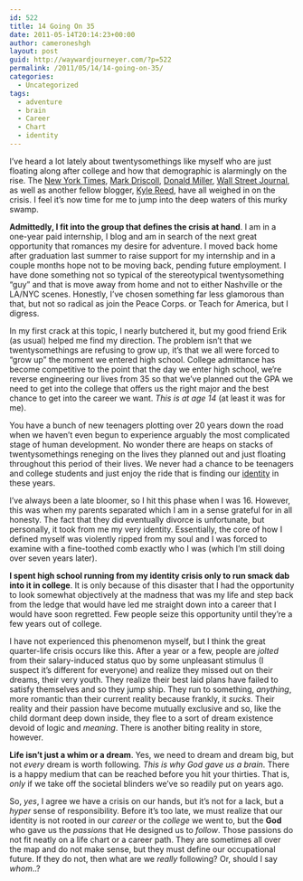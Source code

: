 ```yaml
---
id: 522
title: 14 Going On 35
date: 2011-05-14T20:14:23+00:00
author: cameroneshgh
layout: post
guid: http://waywardjourneyer.com/?p=522
permalink: /2011/05/14/14-going-on-35/
categories:
  - Uncategorized
tags:
  - adventure
  - brain
  - Career
  - Chart
  - identity
---
```

I&#8217;ve heard a lot lately about twentysomethings like myself who are just floating along after college and how that demographic is alarmingly on the rise. The [New York Times](http://www.nytimes.com/2010/08/22/magazine/22Adulthood-t.html), [Mark Driscoll](http://onfaith.washingtonpost.com/onfaith/panelists/mark_driscoll/2010/08/the_world_is_filled_with_boys_who_can_shave.html), [Donald Miller](http://www.relevantmagazine.com/life/whole-life/features/22732-if-40-is-the-new-30-is-20-the-new-junior-high), [Wall Street Journal](http://online.wsj.com/article/SB10001424052748704409004576146321725889448.html?KEYWORDS=KAY+S+HYMOWITZ), as well as another fellow blogger, [Kyle Reed](http://thoughtsaboutnothing.com/are-20-somethings-waiting-to-grow-up/), have all weighed in on the crisis. I feel it&#8217;s now time for me to jump into the deep waters of this murky swamp.

**Admittedly, I fit into the group that defines the crisis at hand**. I am in a one-year paid internship, I blog and am in search of the next great opportunity that romances my desire for adventure. I moved back home after graduation last summer to raise support for my internship and in a couple months hope not to be moving back, pending future employment. I have done something not so typical of the stereotypical twentysomething &#8220;guy&#8221; and that is move away from home and not to either Nashville or the LA/NYC scenes. Honestly, I&#8217;ve chosen something far less glamorous than that, but not so radical as join the Peace Corps. or Teach for America, but I digress.

In my first crack at this topic, I nearly butchered it, but my good friend Erik (as usual) helped me find my direction. The problem isn&#8217;t that we twentysomethings are refusing to grow up, it&#8217;s that we all were forced to &#8220;grow up&#8221; the moment we entered high school. College admittance has become competitive to the point that the day we enter high school, we&#8217;re reverse engineering our lives from 35 so that we&#8217;ve planned out the GPA we need to get into the college that offers us the right major and the best chance to get into the career we want. _This is at age 14_ (at least it was for me).

You have a bunch of new teenagers plotting over 20 years down the road when we haven&#8217;t even begun to experience arguably the most complicated stage of human development. No wonder there are heaps on stacks of twentysomethings reneging on the lives they planned out and just floating throughout this period of their lives. We never had a chance to be teenagers and college students and just enjoy the ride that is finding our [identity](http://waywardjourneyer.com/2011/05/11/hello-my-name-is/) in these years.

I&#8217;ve always been a late bloomer, so I hit this phase when I was 16. However, this was when my parents separated which I am in a sense grateful for in all honesty. The fact that they did eventually divorce is unfortunate, but personally, it took from me my very identity. Essentially, the core of how I defined myself was violently ripped from my soul and I was forced to examine with a fine-toothed comb exactly who I was (which I&#8217;m still doing over seven years later).

**I spent high school running from my identity crisis only to run smack dab into it in college**. It is only because of this disaster that I had the opportunity to look somewhat objectively at the madness that was my life and step back from the ledge that would have led me straight down into a career that I would have soon regretted. Few people seize this opportunity until they&#8217;re a few years out of college.

I have not experienced this phenomenon myself, but I think the great quarter-life crisis occurs like this. After a year or a few, people are _jolted_ from their salary-induced status quo by some unpleasant stimulus (I suspect it&#8217;s different for everyone) and realize they missed out on their dreams, their very youth. They realize their best laid plans have failed to satisfy themselves and so they jump ship. They run to something, _anything_, more romantic than their current reality because frankly, it _sucks_. Their reality and their passion have become mutually exclusive and so, like the child dormant deep down inside, they flee to a sort of dream existence devoid of logic and _meaning_. There is another biting reality in store, however.

**Life isn&#8217;t just a whim or a dream**. Yes, we need to dream and dream big, but not _every_ dream is worth following. _This is why God gave us a brain_. There is a happy medium that can be reached before you hit your thirties. That is, _only_ if we take off the societal blinders we&#8217;ve so readily put on years ago.

So, _yes_, I agree we have a crisis on our hands, but it&#8217;s not for a lack, but a _hyper_ sense of responsibility. Before it&#8217;s too late, we must realize that our identity is not rooted in our _career_ or the _college_ we went to, but the **God** who gave us the _passions_ that He designed us to _follow_. Those passions do not fit neatly on a life chart or a career path. They are sometimes all over the map and do not make sense, but they must define our occupational future. If they do not, then what are we _really_ following? Or, should I say _whom_..?